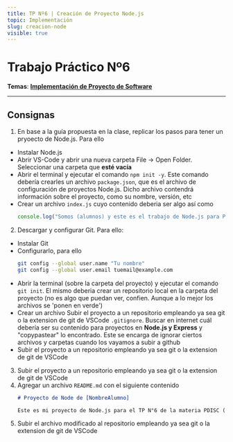 ```yaml
---
title: TP Nº6 | Creación de Proyecto Node.js
topic: Implementación
slug: creacion-node
visible: true
---
```


# Trabajo Práctico Nº6

**Temas**: **[Implementación de Proyecto de Software](/lessons/implementacion)**

<hr />

## Consignas

1. En base a la guía propuesta en la clase, replicar los pasos para tener un pryoecto de Node.js. Para ello
* Instalar Node.js
* Abrir VS-Code y abrir una nueva carpeta File -> Open Folder. Seleccionar una carpeta que **esté vacía**
* Abrir el terminal y ejecutar el comando `npm init -y`. Este comando debería crearles un archivo `package.json`, que es el archivo de configuración de proyectos Node.js. Dicho archivo contendrá información sobre el proyecto, como su nombre, versión, etc
* Crear un archivo `index.js` cuyo contenido deberia ser algo así como
    ```js
    console.log("Somos (alumnos) y este es el trabajo de Node.js para PDI (La mejor materia)")
    ```
2. Descargar y configurar Git. Para ello:
* Instalar Git
* Configurarlo, para ello
    ```bash
    git config --global user.name "Tu nombre"
    git config --global user.email tuemail@example.com
    ```
* Abrir la terminal (sobre la carpeta del proyecto) y ejecutar el comando `git init`. El mismo deberia crear un repositorio local en la carpeta del proyecto (no es algo que puedan ver, confien. Aunque a lo mejor los archivos se 'ponen en verde')
* Crear un archivo Subir el proyecto a un repositorio empleando ya sea git o la extension de git de VSCode
`.gitignore`. Buscar en internet cuál debería ser su contenido para proyectos en **Node.js y Express** y "copypastear" lo encontrado. Este se encarga de ignorar ciertos archivos y carpetas cuando los vayamos a subir a github
* Subir el proyecto a un repositorio empleando ya sea git o la extension de git de VSCode
3. Subir el proyecto a un repositorio empleando ya sea git o la extension de git de VSCode
4. Agregar un archivo `README.md` con el siguiente contenido
    ```md
    # Proyecto de Node de [NombreAlumno]

    Este es mi proyecto de Node.js para el TP N°6 de la materia PDISC (que es mi favorita).
    ```
5. Subir el archivo modificado al repositorio empleando ya sea git o la extension de git de VSCode
